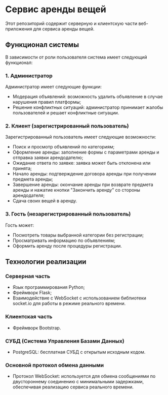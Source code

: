# Сервис аренды вещей

Этот репозиторий содержит серверную и клиентскую части веб-приложения для сервиса аренды вещей.

## Функционал системы

В зависимости от роли пользователя система имеет следующий функционал:

### 1. Администратор
Администратор имеет следующие функции:
- Модерация объявлений: возможность удалить объявление в случае нарушения правил платформы;
- Решение конфликтных ситуаций: администратор принимает жалобы пользователей и решает конфликтные ситуации.

### 2. Клиент (зарегистрированный пользователь)
Зарегистрированный пользователь имеет следующие возможности:
- Поиск и просмотр объявлений по категориям;
- Оформление аренды: заполнение формы с параметрами аренды и отправка заявки арендодателю;
- Ожидание ответа по заявке: заявка может быть отклонена или принята;
- Начало аренды: подтверждение договора аренды при получении предмета аренды;
- Завершение аренды: окончание аренды при возврате предмета аренды и нажатие кнопки "Закончить аренду" со стороны арендодателя;
- Сдача своих вещей в аренду.

### 3. Гость (незарегистрированный пользователь)
Гость может:
- Посмотреть товары выбранной категории без регистрации;
- Просматривать информацию по объявлениям;
- Оформить аренду после процедуры регистрации.

## Технологии реализации

### Серверная часть
- Язык программирования Python;
- Фреймворк Flask;
- Взаимодействие с WebSocket с использованием библиотеки socket.io для работы в режиме реального времени.

### Клиентская часть
- Фреймворк Bootstrap.

### СУБД (Система Управления Базами Данных)
- PostgreSQL: бесплатная СУБД с открытым исходным кодом.

### Основной протокол обмена данными
- Протокол WebSocket: используется для обмена сообщениями по двустороннему соединению с минимальными задержками, обеспечивая реализацию сервиса реального времени.
